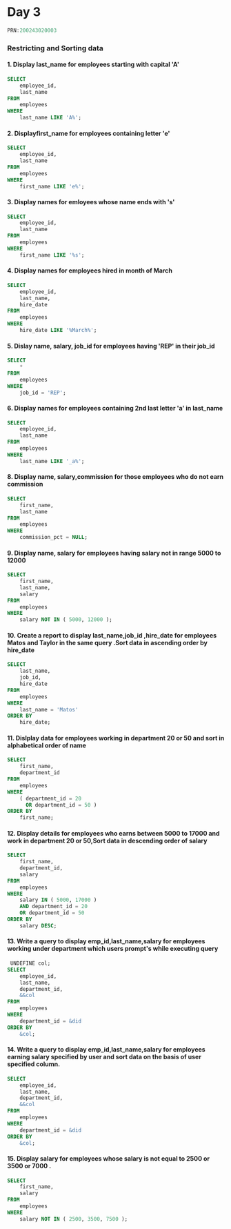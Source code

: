 # Day 3


```C
PRN:200243020003
```
### Restricting and Sorting data

#### 1. Display last_name for employees starting with capital 'A'
```sql
SELECT
    employee_id,
    last_name
FROM
    employees
WHERE
    last_name LIKE 'A%';
```

#### 2. Displayfirst_name for employees containing letter 'e'
```sql
SELECT
    employee_id,
    last_name
FROM
    employees
WHERE
    first_name LIKE 'e%';
```

#### 3. Display names for emloyees whose name ends with 's'
```sql
SELECT
    employee_id,
    last_name
FROM
    employees
WHERE
    first_name LIKE '%s';
```

#### 4. Display names for employees hired in month of March
```sql
SELECT
    employee_id,
    last_name,
    hire_date
FROM
    employees
WHERE
    hire_date LIKE '%March%';
```


#### 5. Dislay name, salary, job_id for employees having 'REP' in their job_id
```sql
SELECT
    *
FROM
    employees
WHERE
    job_id = 'REP';
```

#### 6. Display names for employees containing 2nd last letter 'a' in last_name
```sql
SELECT
    employee_id,
    last_name
FROM
    employees
WHERE
    last_name LIKE '_a%';
```



#### 8. Display name, salary,commission for those employees who do not earn commission 
```sql
SELECT
    first_name,
    last_name
FROM
    employees
WHERE
    commission_pct = NULL;
```

#### 9. Display name, salary for employees having salary not in range 5000 to 12000
```sql
SELECT
    first_name,
    last_name,
    salary
FROM
    employees
WHERE
    salary NOT IN ( 5000, 12000 );
```


#### 10. Create a report to display last_name,job_id ,hire_date for employees Matos and Taylor in the same query .Sort data in ascending order by hire_date
```sql
SELECT
    last_name,
    job_id,
    hire_date
FROM
    employees
WHERE
    last_name = 'Matos'
ORDER BY
    hire_date;
```

#### 11. Dislplay data for employees working in department 20 or 50 and sort in alphabetical order of name
```sql
SELECT
    first_name,
    department_id
FROM
    employees
WHERE
    ( department_id = 20
      OR department_id = 50 )
ORDER BY
    first_name;
```

#### 12. Display details for employees who earns between 5000 to 17000 and work in department 20 or 50,Sort data in descending order of salary
```sql
SELECT
    first_name,
    department_id,
    salary
FROM
    employees
WHERE
    salary IN ( 5000, 17000 )
    AND department_id = 20
    OR department_id = 50
ORDER BY
    salary DESC;
```

#### 13. Write a query to display emp_id,last_name,salary for employees working under department which users prompt's while executing query
```sql
 UNDEFINE col;
SELECT
    employee_id,
    last_name,
    department_id,
    &&col
FROM
    employees
WHERE
    department_id = &did
ORDER BY
    &col;
```

#### 14. Write a query to display emp_id,last_name,salary for employees earning salary specified by user and sort data on the basis of user specified column.
```sql
SELECT
    employee_id,
    last_name,
    department_id,
    &&col
FROM
    employees
WHERE
    department_id = &did
ORDER BY
    &col;
```

#### 15. Display salary for employees whose salary is not equal to 2500 or 3500 or 7000 .
```sql
SELECT
    first_name,
    salary
FROM
    employees
WHERE
    salary NOT IN ( 2500, 3500, 7500 );
```    
